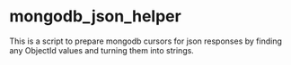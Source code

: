 mongodb_json_helper
===================

This is a script to prepare mongodb cursors for json responses by finding any ObjectId values and turning them into strings.
